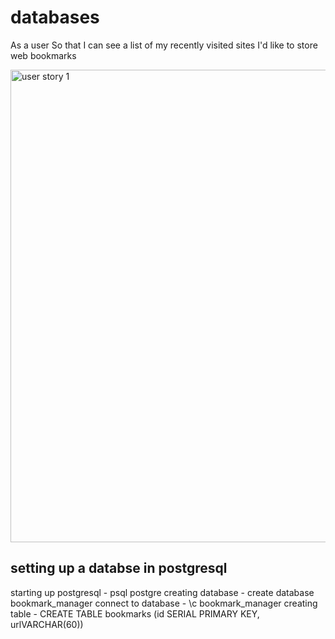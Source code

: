 # databases

As a user
So that I can see a list of my recently visited sites
I'd like to store web bookmarks


<img width="756" alt="user story 1" src="https://user-images.githubusercontent.com/99903356/160421930-d14f29a0-bb72-4cdd-bab5-16203f0d6e8c.png">

## setting up a databse in postgresql

starting up postgresql - psql postgre
creating database - create database bookmark_manager
connect to database - \c bookmark_manager
creating table - CREATE TABLE bookmarks (id SERIAL PRIMARY KEY, urlVARCHAR(60))

